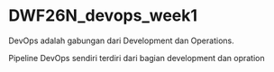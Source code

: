 # DWF26N_devops_week1

DevOps adalah gabungan dari Development dan Operations.

Pipeline DevOps sendiri terdiri dari bagian development dan opration
